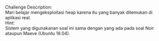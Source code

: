 Challenge Description:<br>
Mari belajar mengeksploitasi heap karena itu yang banyak ditemukan di aplikasi real.
<br>
Hint:<br>
Sistem yang digunakanan soal ini sama dengan yang ada pada soal Noir ataupun Maeve (Ubuntu 18.04).
